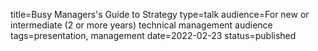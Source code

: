 title=Busy Managers's Guide to Strategy
type=talk
audience=For new or intermediate (2 or more years) technical management audience
tags=presentation, management
date=2022-02-23
status=published
~~~~~~

    
